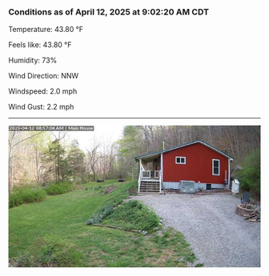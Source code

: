 ### Conditions as of April 12, 2025 at 9:02:20 AM CDT 

Temperature: 43.80 &deg;F

Feels like: 43.80 &deg;F

Humidity: 73%

Wind Direction: NNW

Windspeed: 2.0 mph

Wind Gust: 2.2 mph

---

<img src="./images/latest.jpeg"/>

